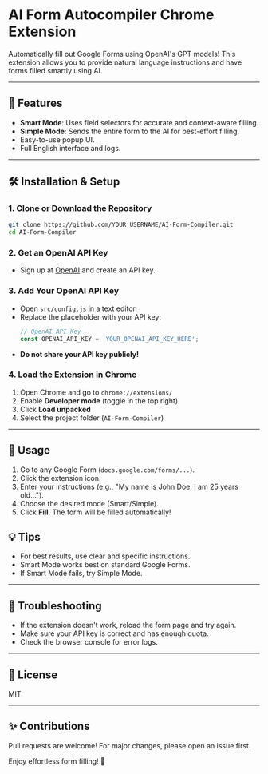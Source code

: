 # AI Form Autocompiler Chrome Extension

Automatically fill out Google Forms using OpenAI's GPT models! This extension allows you to provide natural language instructions and have forms filled smartly using AI.

---

## 🚀 Features
- **Smart Mode**: Uses field selectors for accurate and context-aware filling.
- **Simple Mode**: Sends the entire form to the AI for best-effort filling.
- Easy-to-use popup UI.
- Full English interface and logs.

---

## 🛠️ Installation & Setup

### 1. Clone or Download the Repository
```sh
git clone https://github.com/YOUR_USERNAME/AI-Form-Compiler.git
cd AI-Form-Compiler
```

### 2. Get an OpenAI API Key
- Sign up at [OpenAI](https://platform.openai.com/) and create an API key.

### 3. Add Your OpenAI API Key
- Open `src/config.js` in a text editor.
- Replace the placeholder with your API key:
  ```js
  // OpenAI API Key
  const OPENAI_API_KEY = 'YOUR_OPENAI_API_KEY_HERE';
  ```
- **Do not share your API key publicly!**

### 4. Load the Extension in Chrome
1. Open Chrome and go to `chrome://extensions/`
2. Enable **Developer mode** (toggle in the top right)
3. Click **Load unpacked**
4. Select the project folder (`AI-Form-Compiler`)

---

## 📝 Usage
1. Go to any Google Form (`docs.google.com/forms/...`).
2. Click the extension icon.
3. Enter your instructions (e.g., "My name is John Doe, I am 25 years old...").
4. Choose the desired mode (Smart/Simple).
5. Click **Fill**. The form will be filled automatically!


## 💡 Tips
- For best results, use clear and specific instructions.
- Smart Mode works best on standard Google Forms.
- If Smart Mode fails, try Simple Mode.

---

## 🐞 Troubleshooting
- If the extension doesn't work, reload the form page and try again.
- Make sure your API key is correct and has enough quota.
- Check the browser console for error logs.

---

## 📄 License
MIT

---

## ✨ Contributions
Pull requests are welcome! For major changes, please open an issue first.

Enjoy effortless form filling! 🚀
